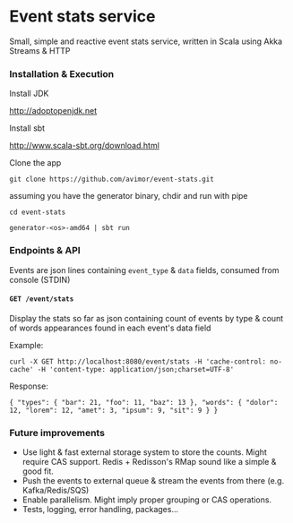 Event stats service
=============

Small, simple and reactive event stats service, written in Scala using Akka Streams & HTTP

### Installation & Execution

Install JDK

http://adoptopenjdk.net

Install sbt

http://www.scala-sbt.org/download.html

Clone the app

`git clone https://github.com/avimor/event-stats.git`

assuming you have the generator binary, chdir and run with pipe

`cd event-stats`

`generator-<os>-amd64 | sbt run`

### Endpoints & API

Events are json lines containing `event_type` & `data` fields, consumed from console (STDIN)

#### `GET /event/stats`

Display the stats so far as json containing count of events by type & count of words appearances found in each event's data field

Example:

`curl -X GET http://localhost:8080/event/stats -H 'cache-control: no-cache' -H 'content-type: application/json;charset=UTF-8'`

Response:

`
{
	"types": {
		"bar": 21,
		"foo": 11,
		"baz": 13
	},
	"words": {
		"dolor": 12,
		"lorem": 12,
		"amet": 3,
		"ipsum": 9,
		"sit": 9
	}
}
`

### Future improvements
* Use light & fast external storage system to store the counts. Might require CAS support. Redis + Redisson's RMap sound like a simple & good fit.  
* Push the events to external queue & stream the events from there (e.g. Kafka/Redis/SQS) 
* Enable parallelism. Might imply proper grouping or CAS operations.
* Tests, logging, error handling, packages...
